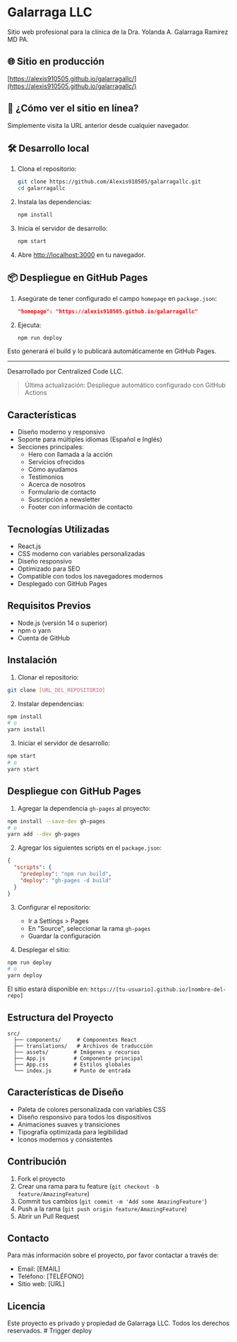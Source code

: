 # Galarraga LLC

Sitio web profesional para la clínica de la Dra. Yolanda A. Galarraga Ramirez MD PA.

## 🌐 Sitio en producción

[https://alexis910505.github.io/galarragallc/](https://alexis910505.github.io/galarragallc/)

## 🚀 ¿Cómo ver el sitio en línea?

Simplemente visita la URL anterior desde cualquier navegador.

## 🛠️ Desarrollo local

1. Clona el repositorio:
   ```bash
   git clone https://github.com/Alexis910505/galarragallc.git
   cd galarragallc
   ```
2. Instala las dependencias:
   ```bash
   npm install
   ```
3. Inicia el servidor de desarrollo:
   ```bash
   npm start
   ```
4. Abre [http://localhost:3000](http://localhost:3000) en tu navegador.

## 📦 Despliegue en GitHub Pages

1. Asegúrate de tener configurado el campo `homepage` en `package.json`:
   ```json
   "homepage": "https://alexis910505.github.io/galarragallc"
   ```
2. Ejecuta:
   ```bash
   npm run deploy
   ```

Esto generará el build y lo publicará automáticamente en GitHub Pages.

---

Desarrollado por Centralized Code LLC.

> Última actualización: Despliegue automático configurado con GitHub Actions

## Características

- Diseño moderno y responsivo
- Soporte para múltiples idiomas (Español e Inglés)
- Secciones principales:
  - Hero con llamada a la acción
  - Servicios ofrecidos
  - Cómo ayudamos
  - Testimonios
  - Acerca de nosotros
  - Formulario de contacto
  - Suscripción a newsletter
  - Footer con información de contacto

## Tecnologías Utilizadas

- React.js
- CSS moderno con variables personalizadas
- Diseño responsivo
- Optimizado para SEO
- Compatible con todos los navegadores modernos
- Desplegado con GitHub Pages

## Requisitos Previos

- Node.js (versión 14 o superior)
- npm o yarn
- Cuenta de GitHub

## Instalación

1. Clonar el repositorio:
```bash
git clone [URL_DEL_REPOSITORIO]
```

2. Instalar dependencias:
```bash
npm install
# o
yarn install
```

3. Iniciar el servidor de desarrollo:
```bash
npm start
# o
yarn start
```

## Despliegue con GitHub Pages

1. Agregar la dependencia `gh-pages` al proyecto:
```bash
npm install --save-dev gh-pages
# o
yarn add --dev gh-pages
```

2. Agregar los siguientes scripts en el `package.json`:
```json
{
  "scripts": {
    "predeploy": "npm run build",
    "deploy": "gh-pages -d build"
  }
}
```

3. Configurar el repositorio:
   - Ir a Settings > Pages
   - En "Source", seleccionar la rama `gh-pages`
   - Guardar la configuración

4. Desplegar el sitio:
```bash
npm run deploy
# o
yarn deploy
```

El sitio estará disponible en: `https://[tu-usuario].github.io/[nombre-del-repo]`

## Estructura del Proyecto

```
src/
  ├── components/     # Componentes React
  ├── translations/   # Archivos de traducción
  ├── assets/        # Imágenes y recursos
  ├── App.js         # Componente principal
  ├── App.css        # Estilos globales
  └── index.js       # Punto de entrada
```

## Características de Diseño

- Paleta de colores personalizada con variables CSS
- Diseño responsivo para todos los dispositivos
- Animaciones suaves y transiciones
- Tipografía optimizada para legibilidad
- Iconos modernos y consistentes

## Contribución

1. Fork el proyecto
2. Crear una rama para tu feature (`git checkout -b feature/AmazingFeature`)
3. Commit tus cambios (`git commit -m 'Add some AmazingFeature'`)
4. Push a la rama (`git push origin feature/AmazingFeature`)
5. Abrir un Pull Request

## Contacto

Para más información sobre el proyecto, por favor contactar a través de:
- Email: [EMAIL]
- Teléfono: [TELÉFONO]
- Sitio web: [URL]

## Licencia

Este proyecto es privado y propiedad de Galarraga LLC. Todos los derechos reservados.
#   T r i g g e r   d e p l o y  
 